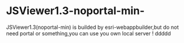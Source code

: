 # JSViewer1.3-noportal-min-
JSViewer1.3(noportal-min) is builded by esri-webappbuilder,but do not need portal or something,you can use you own local server !
ddddd